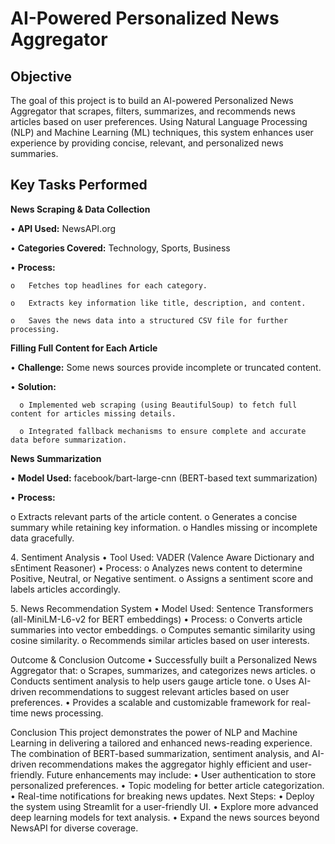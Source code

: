 # AI-Powered Personalized News Aggregator

## Objective
The goal of this project is to build an AI-powered Personalized News Aggregator that scrapes, filters, summarizes, and recommends news articles based on user preferences. Using Natural Language Processing (NLP) and Machine Learning (ML) techniques, this system enhances user experience by providing concise, relevant, and personalized news summaries.

## Key Tasks Performed

**News Scraping & Data Collection**
   
•	**API Used:** NewsAPI.org

•	**Categories Covered:** Technology, Sports, Business

•	**Process:**

    o	Fetches top headlines for each category.
    
    o	Extracts key information like title, description, and content.
    
    o	Saves the news data into a structured CSV file for further processing.
    

**Filling Full Content for Each Article** 

•	**Challenge:** Some news sources provide incomplete or truncated content.

•	**Solution:**

      o	Implemented web scraping (using BeautifulSoup) to fetch full content for articles missing details.

      o	Integrated fallback mechanisms to ensure complete and accurate data before summarization.

**News Summarization**

•	**Model Used:** facebook/bart-large-cnn (BERT-based text summarization)

•	**Process:**

o	Extracts relevant parts of the article content.
o	Generates a concise summary while retaining key information.
o	Handles missing or incomplete data gracefully.

4️. Sentiment Analysis
•	Tool Used: VADER (Valence Aware Dictionary and sEntiment Reasoner)
•	Process:
o	Analyzes news content to determine Positive, Neutral, or Negative sentiment.
o	Assigns a sentiment score and labels articles accordingly.

5️. News Recommendation System
•	Model Used: Sentence Transformers (all-MiniLM-L6-v2 for BERT embeddings)
•	Process:
o	Converts article summaries into vector embeddings.
o	Computes semantic similarity using cosine similarity.
o	Recommends similar articles based on user interests.

Outcome & Conclusion
Outcome
•	Successfully built a Personalized News Aggregator that:
o	Scrapes, summarizes, and categorizes news articles.
o	Conducts sentiment analysis to help users gauge article tone.
o	Uses AI-driven recommendations to suggest relevant articles based on user preferences.
•	Provides a scalable and customizable framework for real-time news processing.

Conclusion
This project demonstrates the power of NLP and Machine Learning in delivering a tailored and enhanced news-reading experience. The combination of BERT-based summarization, sentiment analysis, and AI-driven recommendations makes the aggregator highly efficient and user-friendly. Future enhancements may include:
•	User authentication to store personalized preferences.
•	Topic modeling for better article categorization.
•	Real-time notifications for breaking news updates.
 Next Steps:
•	Deploy the system using Streamlit for a user-friendly UI.
•	Explore more advanced deep learning models for text analysis.
•	Expand the news sources beyond NewsAPI for diverse coverage.

